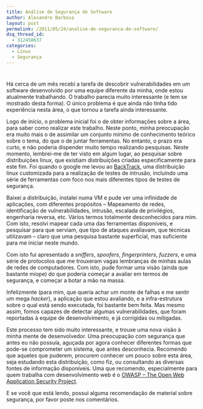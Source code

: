```yaml
---
title: Análise de Segurança de Software
author: Alexandre Barbosa
layout: post
permalink: /2011/05/24/analise-de-seguranca-de-software/
dsq_thread_id:
  - 312458637
categories:
  - Linux
  - Segurança
---
```

# 

Há cerca de um mês recebi a tarefa de descobrir vulnerabilidades em um software desenvolvido por uma equipe diferente da minha, onde estou atualmente trabalhando. O trabalho parecia muito interessante (e tem se mostrado desta forma). O único problema é que ainda não tinha tido experiência nesta área, o que tornou a tarefa ainda interessante.

Logo de início, o problema inicial foi o de obter informações sobre a área, para saber como realizar este trabalho. Neste ponto, minha preocupação era muito mais o de assimilar um conjunto mínimo de conhecimento teórico sobre o tema, do que o de juntar ferramentas. No entanto, o prazo era curto, e não poderia dispender muito tempo realizando pesquisas. Neste momento, lembrei-me de ter visto em algum lugar, ao pesquisar sobre distribuições linux, que existiam distribuições criadas especificamente para este fim. Foi quando o google me levou ao [BackTrack][1], uma distribuição linux customizada para a realização de testes de intrusão, incluindo uma série de ferramentas com foco nos mais diferentes tipos de testes de segurança.

 [1]: http://www.backtrack-linux.org/ "BackTrack"

Baixei a distribuição, instalei numa VM e pude ver uma infinidade de aplicações, com diferentes propósitos – Mapeamento de redes, identificação de vulnerabilidades, intrusão, escalada de privilégios, engenharia reversa, etc. Vários termos totalmente desconhecidos para mim. Com isto, resolvi mapear cada uma das ferramentas disponíveis, e pesquisar para que serviam, que tipo de ataques avaliavam, que técnicas utilizavam – claro que uma pesquisa bastante superficial, mas suficiente para me iniciar neste mundo.

Com isto fui apresentado a *sniffers*, *spoofers*, *fingerprinters*, *fuzzers*, e uma série de protocolos que me trouxeram vagas lembranças de minhas aulas de redes de computadores. Com isto, pude formar uma visão (ainda que bastante míope) do que poderia começar a avaliar em termos de segurança, e começar a botar a mão na massa.

Infelizmente (para mim, que queria achar um monte de falhas e me sentir um mega *hacker*), a aplicação que estou avaliando, e a infra-estrutura sobre o qual está sendo executada, foi bastante bem feita. Mas mesmo assim, fomos capazes de detectar algumas vulnerabilidades, que foram reportadas à equipe de desenvolvimento, e já corrigidas ou mitigadas.

Este processo tem sido muito interessante, e trouxe uma nova visão à minha mente de desenvolvedor. Uma preocupação com segurança que antes eu não possuía, aguçada por agora conhecer diferentes formas que pode-se comprometer um sistema, que antes desconhecia. Recomendo que aqueles que puderem, procurem conhecer um pouco sobre esta área, seja estudando esta distribuição, como fiz, ou consultando as diversas fontes de informação disponíveis. Uma que recomendo, especialmente para quem trabalha com desenvolvimento web é o [OWASP – The Open Web Application Security Project][2].

 [2]: https://www.owasp.org/ "OWASP"

E se você que está lendo, possui alguma recomendação de material sobre segurança, por favor poste nos comentários.